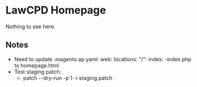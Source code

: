 # LawCPD Homepage
Nothing to see here.
## Notes
* Need to update .magento.ap.yaml: web: locations: "/": index: -index.php to homepage.html
* Test staging patch:
  * patch --dry-run -p 1 -i staging.patch
